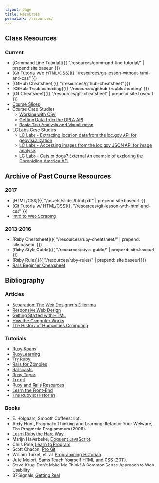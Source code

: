 ```yaml
---
layout: page
title: Resources
permalink: /resources/
---
```


## Class Resources

### Current

* [Command Line Tutorial]({{ "/resources/command-line-tutorial/" | prepend:site.baseurl }})
* [Git Tutorial w/o HTML/CSS]({{ "/resources/git-lesson-without-html-and-css" }})
* [GitHub Cheatsheet]({{ "/resources/github-cheatsheet" }})
* [GitHub Troubleshooting]({{ "/resources/github-troubleshooting" }})
* [Git Cheatsheet]({{ "/resources/git-cheatsheet" | prepend:site.baseurl }})
* [Course Slides](https://github.com/humanitiesprogramming/slides)
* Course Case Studies  
  * [Working with CSV](https://nbviewer.jupyter.org/github/humanitiesprogramming/humanitiesprogramming.github.io/blob/master/python/notebooks/working-with-csv.ipynb)
  * [Getting Data from the DPLA API](https://nbviewer.jupyter.org/github/humanitiesprogramming/humanitiesprogramming.github.io/blob/master/python/notebooks/working-with-apis.ipynb)
  * [Basic Text Analysis and Visualization](https://nbviewer.jupyter.org/github/humanitiesprogramming/humanitiesprogramming.github.io/blob/master/python/notebooks/text-analysis.ipynb)
* LC Labs Case Studies
  * [LC Labs - Extracting location data from the loc.gov API for geovisualization](https://github.com/charlie-moffett/data-exploration/blob/master/Extracting%20location%20data%20for%20geovisualization.ipynb)
  * [LC Labs - Accessing images from the loc.gov JSON API for image analysis](https://github.com/LibraryOfCongress/data-exploration/blob/master/Accessing%20images%20for%20analysis.ipynb)
  * [LC Labs - Cats or dogs? External An example of exploring the Chronicling America API](https://github.com/LibraryOfCongress/data-exploration/blob/master/ChronAm%20API%20Samples.ipynb)

## Archive of Past Course Resources

### 2017

* [HTML/CSS]({{ "/assets/slides/html.pdf" | prepend:site.baseurl }})
* [Git Tutorial w/ HTML/CSS]({{ "/resources/git-lesson-with-html-and-css" }})
* [Intro to Web Scraping](https://nbviewer.jupyter.org/github/humanitiesprogramming/humanitiesprogramming.github.io/blob/master/python/notebooks/intro-to-scraping.ipynb)

### 2013-2016

* [Ruby Cheatsheet]({{ "/resources/ruby-cheatsheet/" | prepend: site.baseurl }})
* [Ruby Style Guide]({{ "/resources/style-guide/" | prepend: site.baseurl }})
* [Ruby Rules]({{ "/resources/ruby-rules/" | prepend: site.baseurl }})
* [Rails Beginner Cheatsheet](http://www.pragtob.info/rails-beginner-cheatsheet/)

<div class="bibliography">

  <h2>Bibliography</h2>

  <h3>Articles</h3>
  <ul>
    <li><a href="http://alistapart.com/article/separationdilemma">Separation: The Web Designer's Dilemma</a></li>
    <li><a href="http://alistapart.com/article/responsive-web-design">Responsive Web Design</a></li>
    <li><a href="http://www.w3.org/MarkUp/Guide/">Getting Started with HTML</a></li>
    <li><a href="http://www.digitalhumanities.org/companion/view?docId=blackwell/9781405103213/9781405103213.xml&chunk.id=ss1-3-1&toc.depth=1&toc.id=ss1-3-1&brand=default">How the Computer Works</a></li>
    <li><a href="http://www.digitalhumanities.org/companion/view?docId=blackwell/9781405103213/9781405103213.xml&chunk.id=ss1-2-1&toc.depth=1&toc.id=ss1-2-1&brand=9781405103213_brand">The History of Humanities Computing</a></li>
  </ul>

  <h3>Tutorials</h3>
  <ul>
    <li><a href="http://rubykoans.com/">Ruby Koans</a></li>
    <li><a href="http://rubylearning.com/">RubyLearning</a></li>
    <li><a href="http://tryruby.org/">Try Ruby</a></li>
    <li><a href="http://railsforzombies.org/">Rails for Zombies</a></li>
    <li><a href="http://railscasts.com/">Railscasts</a></li>
    <li><a href="http://www.rubytapas.com/">Ruby Tapas</a></li>
    <li><a href="http://try.github.io">Try git</a></li>
    <li><a href="http://www.pinterest.com/pvnrtmol/ruby-and-rails-resources/">Ruby and Rails Resources</a></li>
    <li><a href="http://www.pinterest.com/eanakashima/learn-the-front-end/">Learn the Front-End</a></li>
    <li><a href="http://jasonheppler.org/2010/12/10/the-rubyist-historian-the-series/">The Rubyist Historian</a></li>
  </ul>

  <h3>Books</h3>
  <ul>
    <li>E. Holgaard, Smooth Coffeescript.</li>
    <li>Andy Hunt, Pragmatic Thinking and Learning: Refactor Your Wetware, The Pragmatic Programmers (2008).</li>
    <li><a href="http://ruby.learncodethehardway.org/book/">Learn Ruby the Hard Way</a>.</li>
    <li>Marijn Haverbeke, <a href="http://eloquentjavascript.net/">Eloquent JavaScript</a>.</li>
    <li>Chris Pine, <a href="https://pine.fm/LearnToProgram/">Learn to Program</a>.</li>
    <li>Scott Chacon, <a href="http://git-scm.com/book">Pro Git</a>.</li>
    <li>William Turkel, et. al. <a href="http://programminghistorian.org/">Programming Historian</a>.</li>
    <li>Julie Meloni, Sams Teach Yourself HTML and CSS (2011).</li>
    <li>Steve Krug, Don't Make Me Think! A Common Sense Approach to Web Usability</li>
    <li>37 Signals, <a href="http://gettingreal.37signals.com/">Getting Real</a></li>
  </ul>
</div>
